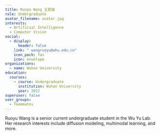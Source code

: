 ```yaml
---
title: Ruoyu Wang 王若瑜
role: Undergraduate
avatar_filename: avatar.jpg
interests:
  - Artificial Intelligence
  - Computer Vision
social:
  - display:
      header: false
    link: " wangruoyu@whu.edu.cn"
    icon_pack: fas
    icon: envelope
organizations:
  - name: Wuhan University
education:
  courses:
    - course: Undergraduate
      institution: Wuhan University
      year: 2022
superuser: false
user_groups:
  - Teammates
---
```

<!--StartFragment-->

Ruoyu Wang is a senior current undergraduate student in the Wu Yu Lab. Her research interests include diffusion modeling, multimodal learning, and more.

<!--EndFragment-->